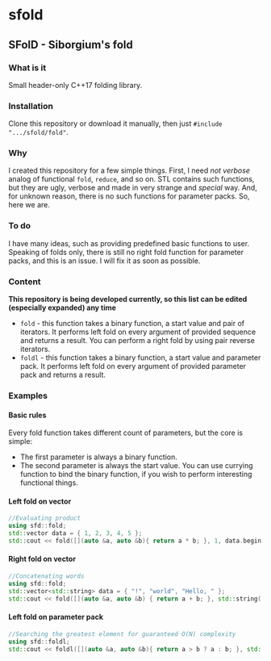 # sfold

## SFolD - Siborgium's fold

### What is it
Small header-only C++17 folding library.

### Installation
Clone this repository or download it manually, then just `#include ".../sfold/fold"`.

### Why
I created this repository for a few simple things. First, I need *not verbose* analog of functional `fold`, `reduce`, and so on. STL contains such functions, but they are ugly, verbose and made in very strange and *special* way.  And, for unknown reason, there is no such functions for parameter packs. So, here we are.

### To do
I have many ideas, such as providing predefined basic functions to user.
Speaking of folds only, there is still no right fold function for parameter packs, and this is an issue. I will fix it as soon as possible.

### Content
**This repository is being developed currently, so this list can be edited (especially expanded) any time**
 - `fold` - this function takes a binary function, a start value and pair of iterators. It performs left fold on every argument of provided sequence and returns a result. You can perform a right fold by using pair reverse iterators. 
 - `foldl` - this function takes a binary function, a start value and parameter pack. It performs left fold on every argument of provided parameter pack and returns a result. 

### Examples
#### Basic rules
Every fold function takes different count of parameters, but the core is simple:
 - The first parameter is always a binary function.
 - The second parameter is always the start value.
You can use currying function to bind the binary function, if you wish to perform interesting functional things.

#### Left fold on vector
```cpp
//Evaluating product
using sfd::fold;
std::vector data = { 1, 2, 3, 4, 5 };
std::cout << fold([](auto &a, auto &b){ return a * b; }, 1, data.begin(). data.end()); //120
```

#### Right fold on vector
```cpp
//Concatenating words
using sfd::fold;
std::vector<std::string> data = { "!", "world", "Hello, " };
std::cout << fold([](auto &a, auto &b) { return a + b; }, std::string(), data.rbegin(), data.rend()); //Hello, world!
```

#### Left fold on parameter pack
```cpp
//Searching the greatest element for guaranteed O(N) complexity
using sfd::foldl;
std::cout << foldl([](auto &a, auto &b){ return a > b ? a : b; }, std::numeric_limits<int>::lowest(), 1, 3, 4, 7, 10, 21, 2, 4, 5); //21
```
